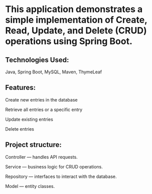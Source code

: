# This application demonstrates a simple implementation of Create, Read, Update, and Delete (CRUD) operations using Spring Boot.
## Technologies Used:
Java, Spring Boot, MySQL, Maven, ThymeLeaf
## Features:
Create new entries in the database

Retrieve all entries or a specific entry

Update existing entries

Delete entries
## Project structure:
Controller — handles API requests.

Service — business logic for CRUD operations.

Repository — interfaces to interact with the database.

Model — entity classes.
